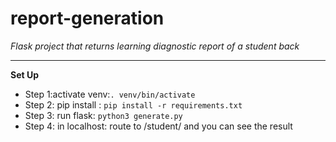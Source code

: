 # report-generation

*Flask project that returns learning diagnostic report of a student back*

***
**Set Up**

 - Step 1:activate venv:`. venv/bin/activate`
 - Step 2: pip install : `pip install -r requirements.txt`
 - Step 3:  run flask: `python3 generate.py`
 - Step 4: in localhost: route to /student/<rollno> and you can see the result
